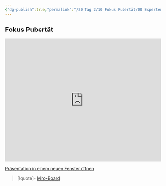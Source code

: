 ```yaml
---
{"dg-publish":true,"permalink":"/20 Tag 2/10 Fokus Pubertät/00 Expertenpuzzle Fokus Pubertät/"}
---
```


## Fokus Pubertät
<iframe src="https://aburossi.github.io/prezi/BBK/prezifokus/" style="border:0px #ffffff none;" name="myiFrame" scrolling="no" frameborder="1" marginheight="0px" marginwidth="0px" height="400px" width="100%" allowfullscreen></iframe>

[Präsentation in einem neuen Fenster öffnen](https://aburossi.github.io/prezi/BBK/prezifokus)

>[!quote]- [Miro-Board](https://miro.com/app/board/uXjVLKN6QrM=/?moveToWidget=3458764613274635436&cot=14)
